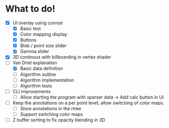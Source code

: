 # What to do!

 - [x] UI overlay using conrod
    - [x] Basic text
    - [x] Color mapping display
    - [x] Buttons
    - [x] Blob / point size slider
    - [x] Gamma slider
 - [x] 3D continous with billboarding in vertex shader
 - [ ] Van Driel explanation
    - [x] Basic data definition
    - [ ] Algorithm outline
    - [ ] Algorithm implementation
    - [ ] Algorithm tests
 - [ ] CLI improvements
    - [ ] Allow starting the program with sparser data -> Add calc button in UI
 - [ ] Keep the annotations on a per point level, allow switching of color maps.
    - [ ] Store annotations in the rtree
    - [ ] Support switching color maps
 - [ ] Z buffer sorting to fix opacity blending in 3D